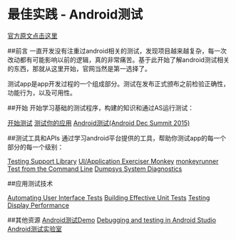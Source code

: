 # 最佳实践 - Android测试

[官方原文点击这里](http://developer.android.com/intl/zh-cn/training/testing/index.html)

##前言
一直开发没有注重过android相关的测试，发现项目越来越复杂，每一次改动都有可能影响以前的逻辑，真的非常痛苦。基于此开始了解android测试相关的东西，那就从这里开始，官网当然是第一选择了。

测试app是app开发过程的一个组成部分。测试在发布正式颁布之前检验正确性，功能行为，以及可用性。


##开始
开始学习基础的测试程序，构建的知识和通过AS运行测试：

[开始测试](https://developer.android.com/training/testing/start/index.html)
[测试你的应用](https://developer.android.com/studio/test/index.html)
[Android测试(Android Dec Summit 2015)](https://www.youtube.com/watch?v=vdasFFfXKOY)

##测试工具和APIs
通过学习android平台提供的工具，帮助你测试app的每一个部分的每一个级别：

[Testing Support Library](https://developer.android.com/topic/libraries/testing-support-library/index.html)
[UI/Application Exerciser Monkey](https://developer.android.com/studio/test/monkey.html)
[monkeyrunner](https://developer.android.com/training/testing/index.html)
[Test from the Command Line](https://developer.android.com/studio/test/command-line.html)
[Dumpsys System Diagnostics](https://source.android.com/devices/tech/debug/dumpsys.html)

##应用测试技术

[Automating User Interface Tests](https://developer.android.com/training/testing/ui-testing/index.html)
[Building Effective Unit Tests](https://developer.android.com/training/testing/unit-testing/index.html)
[Testing Display Performance](https://developer.android.com/training/testing/performance.html)

##其他资源
[Android测试Demo](https://github.com/googlesamples/android-testing)
[Debugging and testing in Android Studio](https://www.youtube.com/watch?v=2I6fuD20qlY)
[Android测试实验室](https://codelabs.developers.google.com/codelabs/android-testing/index.html)
[]()
[]()